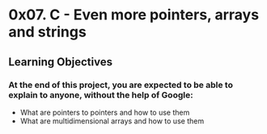 # 0x07. C - Even more pointers, arrays and strings
## Learning Objectives
### At the end of this project, you are expected to be able to explain to anyone, without the help of Google:
* What are pointers to pointers and how to use them
* What are multidimensional arrays and how to use them
